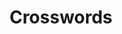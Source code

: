 ---
layout: posts_by_category
categories: crosswords
title: Crosswords
permalink: /category/crosswords
---